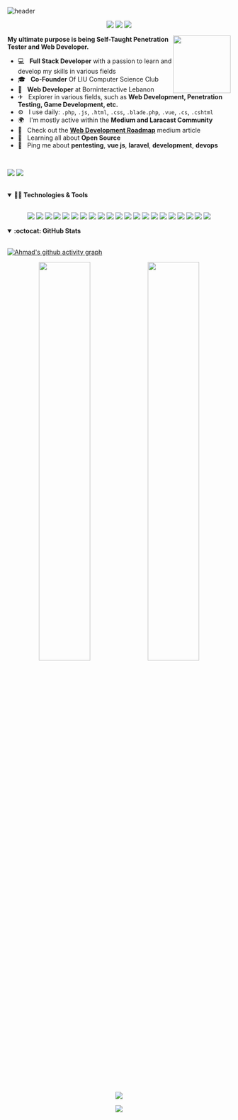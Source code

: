 ![header](https://capsule-render.vercel.app/api?type=waving&color=timeGradient&height=240&section=header&text=Hi,%20I%27m%20Ahmad%20Chebbo%F0%9F%91%8B&fontSize=36&animation=fadeIn&fontAlignY=36)

<p align="center">
<img src="https://img.shields.io/github/followers/Ahmad-Chebbo.svg?style=social&label=Follow&maxAge=2592000" />
<img src="https://img.shields.io/badge/Made%20with-Markdown-1f425f.svg" />
<img src="https://img.shields.io/badge/Ask%20me-anything-1abc9c.svg" />
</p>

<img align="right" src="https://media.giphy.com/media/LoBSGLlkRVWnd6SdxN/giphy.gif" width="130">

**My ultimate purpose is being Self-Taught Penetration Tester and Web Developer.**

- 💻&nbsp;&nbsp; **Full Stack Developer** with a passion to learn and develop my skills in various fields
- 🎓&nbsp;&nbsp; **Co-Founder** Of LIU  Computer Science Club 
- 💼&nbsp;&nbsp; **Web Developer** at Borninteractive Lebanon
- ✈&nbsp;&nbsp; Explorer in various fields, such as **Web Development, Penetration Testing, Game Development, etc.**
- ⚙️&nbsp;&nbsp; I use daily: `.php`, `.js`, `.html`, `.css`, `.blade.php`, `.vue`, `.cs`, `.cshtml`
- 🌍&nbsp;&nbsp; I'm mostly active within the **Medium and Laracast Community**
- 📘&nbsp;&nbsp; Check out the **[Web Development Roadmap](https://ahmadchebbo.medium.com/web-development-roadmap-f55fb2e08f2d)** medium article
- 🌱&nbsp;&nbsp; Learning all about **Open Source**
- 💬&nbsp;&nbsp; Ping me about **pentesting**, **vue js**, **laravel**, **development**, **devops**

<br>

[![](https://img.shields.io/badge/medium-%2312100E.svg?&style=for-the-badge&logo=medium&logoColor=white)](https://medium.com/@ahmadchebbo)
[![](https://img.shields.io/badge/linkedin-%230077B5.svg?&style=for-the-badge&logo=linkedin&logoColor=white)](https://www.linkedin.com/in/ahmad-chebbo-b99454148/)


<br>
<details markdown="1" open>
<summary><strong>👩‍💻 Technologies & Tools</strong></summary>
<br>
<p align="center">
<img src="https://img.shields.io/badge/python%20-%2314354C.svg?&style=for-the-badge&logo=python&logoColor=white"/>
    <img src="https://img.shields.io/badge/javascript%20-%23323330.svg?&style=for-the-badge&logo=javascript&logoColor=%23F7DF1E"/>
    <img src="https://img.shields.io/badge/html5%20-%23E34F26.svg?&style=for-the-badge&logo=html5&logoColor=white"/>
    <img src="https://img.shields.io/badge/css3%20-%231572B6.svg?&style=for-the-badge&logo=css3&logoColor=white"/>
    <img src="https://img.shields.io/badge/Node.js-43853D?style=for-the-badge&logo=node.js&logoColor=white"/>
    <img src="https://img.shields.io/badge/Express.js-404D59?style=for-the-badge"/>
    <img src="https://img.shields.io/badge/C%23-239120?style=for-the-badge&logo=c-sharp&logoColor=white"/>
    <img src="https://img.shields.io/badge/Java-ED8B00?style=for-the-badge&logo=java&logoColor=white"/>
    <img src="https://img.shields.io/badge/PHP-777BB4?style=for-the-badge&logo=php&logoColor=white"/>
    <img src="https://img.shields.io/badge/Vue.js-35495E?style=for-the-badge&logo=vue.js&logoColor=4FC08D"/>
    <img src="https://img.shields.io/badge/Angular-DD0031?style=for-the-badge&logo=angular&logoColor=white"/>
    <img src="https://img.shields.io/badge/Tailwind_CSS-38B2AC?style=for-the-badge&logo=tailwind-css&logoColor=white"/>
    <img src="https://img.shields.io/badge/Bootstrap-563D7C?style=for-the-badge&logo=bootstrap&logoColor=white"/>
    <img src="https://img.shields.io/badge/Django-092E20?style=for-the-badge&logo=django&logoColor=white"/>
    <img src="https://img.shields.io/badge/Laravel-FF2D20?style=for-the-badge&logo=laravel&logoColor=white"/>
    <img src="https://img.shields.io/badge/MySQL-00000F?style=for-the-badge&logo=mysql&logoColor=white"/>
    <img src="https://img.shields.io/badge/PostgreSQL-316192?style=for-the-badge&logo=postgresql&logoColor=white"/>
    <img src="https://img.shields.io/badge/markdown-%23000000.svg?&style=for-the-badge&logo=markdown&logoColor=white"/>
    <img src="https://img.shields.io/badge/unity%20-%23000000.svg?&style=for-the-badge&logo=unity&logoColor=white"/>
    <img src="https://img.shields.io/badge/git%20-%23F05033.svg?&style=for-the-badge&logo=git&logoColor=white"/>
    <img src="https://img.shields.io/badge/github%20-%23121011.svg?&style=for-the-badge&logo=github&logoColor=white"/>
</p>

</details>

<details markdown="1" open>

<summary><strong>:octocat: GitHub Stats</strong></summary>

<br/>

 [![Ahmad's github activity graph](https://activity-graph.herokuapp.com/graph?username=Ahmad-Chebbo&theme=react-dark)](https://git.io/mertbozkir)
<p align = "center">
  <img width="48%" src="https://github-readme-stats.vercel.app/api?username=Ahmad-Chebbo&show_icons=true&theme=tokyonight" />
  <img width="48%" src="https://github-readme-streak-stats.herokuapp.com/?user=Ahmad-Chebbo&theme=tokyonight" />
  <br>
  <img src = "https://github-readme-stats.vercel.app/api/top-langs/?username=Ahmad-Chebbo&hide=css,java,html,asp&theme=radical&langs_count=4">
</p>

<p align="center">
<img src="http://ForTheBadge.com/images/badges/built-with-love.svg" />
</p>
</details>




